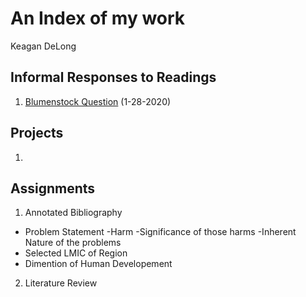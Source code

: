 # An Index of my work

Keagan DeLong
## Informal Responses to Readings

1. [Blumenstock Question](https://kndelong.github.io/workshop/blumenstock) (1-28-2020)

## Projects

1. 

## Assignments

 1. Annotated Bibliography
  - Problem Statement
    -Harm
    -Significance of those harms
    -Inherent Nature of the problems
  - Selected LMIC of Region
  - Dimention of Human Developement
  
 2. Literature Review

